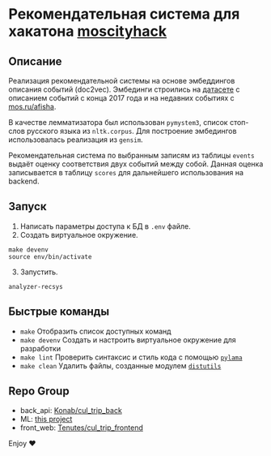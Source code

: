 # Рекомендательная система для хакатона [moscityhack](https://moscityhack.innoagency.ru)

Описание
-----------------------------------------
Реализация рекомендательной системы на основе эмбеддингов описания событий (doc2vec). Эмбединги строились на [датасете](https://data.mos.ru/opendata/2251) с описанием событий с конца 2017 года и на недавних событиях с [mos.ru/afisha](https://www.mos.ru/api/newsfeed/v4/frontend/json/ru/afisha).

В качестве лемматизатора был использован `pymystem3`, список стоп-слов русского языка из `nltk.corpus`. Для построение эмбедингов использовалась реализация из `gensim`. 

Рекомендательная система по выбранным записям из таблицы `events` выдаёт оценку соответствия двух событий между собой. Данная оценка записывается в таблицу `scores` для дальнейшего использования на backend.

Запуск
-----------------------------------------
1. Написать параметры доступа к БД в `.env` файле.
2. Создать виртуальное окружение.
```
make devenv
source env/bin/activate
```
3. Запустить.
```
analyzer-recsys
```

Быстрые команды
---------------
* `make` Отобразить список доступных команд
* `make devenv` Создать и настроить виртуальное окружение для разработки
* `make lint` Проверить синтаксис и стиль кода с помощью [`pylama`](https://github.com/klen/pylama)
* `make clean` Удалить файлы, созданные модулем [`distutils`](https://docs.python.org/3/library/distutils.html)

Repo Group
---------------
* back_api:  [Konab/cul_trip_back](https://github.com/Konab/cul_trip_back)
* ML:  [this project](https://github.com/cut4cut/cul_trip)
* front_web:  [Tenutes/cul_trip_frontend](https://github.com/Tenutes/cul_trip_frontend)

Enjoy ❤️